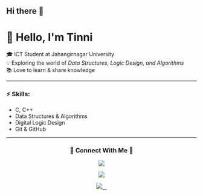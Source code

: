 ## Hi there 👋


# 👋 Hello, I'm Tinni

🎓 ICT Student at Jahangirnagar University  
💡 Exploring the world of *Data Structures, Logic Design, and Algorithms*  
📚 Love to learn & share knowledge  

---

### ⚡ Skills:
- C, C++
- Data Structures & Algorithms
- Digital Logic Design
- Git & GitHub

---
<h3 align="center">🌟 Connect With Me 🌟</h3>

<p align="center">
  <a href="https://facebook.com/yourusername">
    <img src="https://img.shields.io/badge/Facebook-1877F2?style=flat-square&logo=facebook&logoColor=white"/>
  </a>
</p>

<p align="center">
  <a href="https://instagram.com/yourusername">
    <img src="https://img.shields.io/badge/Instagram-E4405F?style=flat-square&logo=instagram&logoColor=white"/>
  </a>
</p>

<p align="center">
  <a href="https://wa.me/8801XXXXXXXXX">
    <img src="https://img.shields.io/badge/WhatsApp-25D366?style=flat-square&logo=whatsapp&logoColor=white"/>
  </a>
</p>
